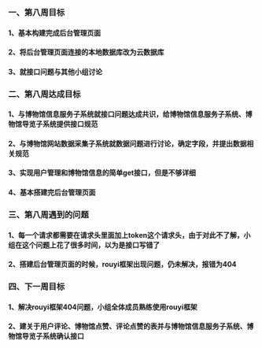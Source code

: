 ### 一、第八周目标

#### 1、基本构建完成后台管理页面
#### 2、将后台管理页面连接的本地数据库改为云数据库
#### 3、就接口问题与其他小组讨论

### 二、第八周达成目标

#### 1、与博物馆信息服务子系统就接口问题达成共识，给博物馆信息服务子系统、博物馆导览子系统提供接口规范
#### 2、与博物馆网站数据采集子系统就数据问题进行讨论，确定字段，并提出数据相关规范
#### 3、实现用户管理和博物馆信息的简单get接口，但是不够详细
#### 4、基本搭建完后台管理页面

### 三、第八周遇到的问题

#### 1、每一个请求都需要在请求头里面加上token这个请求头，由于对此不了解，小组在这个问题上花了很多时间，以为是接口写错了
#### 2、搭建后台管理页面的时候，rouyi框架出现问题，仍未解决，报错为404

### 四、下一周目标
#### 1、解决rouyi框架404问题，小组全体成员熟练使用rouyi框架
#### 2、建关于用户评论、博物馆点赞、评论点赞的表并与博物馆信息服务子系统、博物馆导览子系统确认接口

